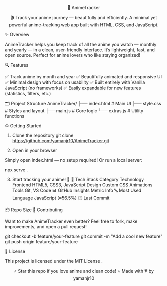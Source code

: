 <div align="center">
🌸 AnimeTracker

🎬 Track your anime journey — beautifully and efficiently.
A minimal yet powerful anime-tracking web app built with HTML, CSS, and JavaScript.








</div>
✨ Overview

AnimeTracker helps you keep track of all the anime you watch — monthly and yearly — in a clean, user-friendly interface.
It’s lightweight, fast, and open source. Perfect for anime lovers who like staying organized!

🔍 Features

✅ Track anime by month and year
✅ Beautifully animated and responsive UI
✅ Minimal design with focus on usability
✅ Built entirely with Vanilla JavaScript (no frameworks)
✅ Easily expandable for new features (statistics, filters, etc.)

🗂️ Project Structure
AnimeTracker/
├── index.html      # Main UI
├── style.css       # Styles and layout
├── main.js         # Core logic
└── extras.js       # Utility functions

⚙️ Getting Started
1. Clone the repository
git clone https://github.com/yamanjr10/AnimeTracker.git

2. Open in your browser

Simply open index.html — no setup required!
Or run a local server:

npx serve .

3. Start tracking your anime! 🌸
🧠 Tech Stack
Category	Technology
Frontend	HTML5, CSS3, JavaScript
Design	Custom CSS Animations
Tools	Git, VS Code
📊 GitHub Insights
Metric	Info
🔤 Most Used Language	JavaScript (≈56.5%)
🕒 Last Commit	

📦 Repo Size	
💖 Contributing

Want to make AnimeTracker even better?
Feel free to fork, make improvements, and open a pull request!

git checkout -b feature/your-feature
git commit -m "Add a cool new feature"
git push origin feature/your-feature

📜 License

This project is licensed under the MIT License
.

<div align="center">

⭐ Star this repo if you love anime and clean code! ⭐
Made with 💗 by yamanjr10

</div>
